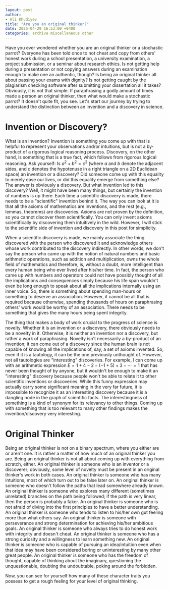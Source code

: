 ```yaml
---
layout: post
author:
- Ali Khudiyev
title: "Are you an original thinker?"
date: 2025-04-29 16:53:00 +0400
categories: archive miscellaneous other
---
```


Have you ever wondered whether you are an original thinker or a
stochastic parrot? Everyone has been told once to not cheat and copy
from others' honest work during a school presentation, a university
examination, a project submission, or a seminar about research ethics.
Is not getting help during a presentation or not copying answers during
an examination enough to make one an authentic, though? Is being an
original thinker all about passing your exams with dignity? Is not
getting caught by the plagiarism checking software after submitting your
dissertation all it takes? Obviously, it is not that simple. If
paraphrasing a godly amount of times made a person an original thinker,
then what would make a stochastic parrot? It doesn't quite fit, you see.
Let's start our journey by trying to understand the distinction between
an invention and a discovery in science.

# Invention or Discovery?

What is an invention? Invention is something you come up with that is
helpful to represent your observations and/or intuitions, but is not a
by-product of a rigorous logical reasoning process. Discovery, on the
other hand, is something that is a true fact, which follows from
rigorous logical reasoning. Ask yourself: Is $a^2 + b^2 = c^2$ (where
$a$ and $b$ denote the adjacent sides, and $c$ denotes the hypotenuse in
a right triangle on a 2D Euclidean space) an invention or a discovery?
Did someone come up with this equality to merely ease our lives, or did
this equality emerge from something else? The answer is obviously a
discovery. But what invention led to this discovery? Well, it might have
been many things, but certainly the invention of numbers is up there.
Each time a scientific discovery is made, there needs to be a
\"scientific\" invention behind it. The way you can look at it is that
all the axioms of mathematics are inventions, and the rest (e.g.,
lemmas, theorems) are discoveries. Axioms are not proven by the
definition, so you cannot discover them scientifically. You can only
invent axioms scientifically by discovering them intuitively in the
wild. However, I will stick to the scientific side of invention and
discovery in this post for simplicity.

When a scientific discovery is made, we mainly associate the thing
discovered with the person who discovered it and acknowledge others
whose work contributed to the discovery indirectly. In other words, we
don't say the person who came up with the notion of natural numbers and
basic arithmetic operations, such as addition and multiplication, owns
the whole field of mathematics and therefore, is, without a doubt, more
intelligent than every human being who ever lived after his/her time. In
fact, the person who came up with numbers and operators could not have
possibly thought of all the implications and consequences simply because
his life span wouldn't even be long enough to speak about all the
implications internally using an inner voice. So, there is something
about spending man-hours on something to deserve an association.
However, it cannot be all that is required because otherwise, spending
thousands of hours on paraphrasing others' work would be worthy of an
association. There needs to be something that gives the many hours being
spent integrity.

The thing that makes a body of work crucial to the progress of science
is novelty. Whether it is an invention or a discovery, there obviously
needs to be a novelty in it. Otherwise, it is neither an invention nor a
discovery, but rather a work of paraphrasing. Novelty isn't necessarily
a by-product of an invention; it can come out of a discovery since the
human brain is not capable of knowing all the implications of, say, a
set of axioms invented. So, even if it is a tautology, it can be the one
previously unthought of. However, not all tautologies are
\"interesting\" discoveries. For example, I can come up with an
arithmetic expression $E=1+4-2-(-1+5)+3-\cdots=1$ that has never been
thought of by anyone, but it wouldn't be enough to make it an
\"interesting\" discovery because people won't be able to relate it to
other scientific inventions or discoveries. While this funny expression
may actually carry some significant meaning in the very far future, it
is impossible to recognize it as an interesting discovery because it is
a dangling node in the graph of scientific facts. The interestingness of
something is a kind of synonym for its relevancy to other things. Coming
up with something that is too relevant to many other findings makes the
invention/discovery very interesting.

# Original Thinker

Being an original thinker is not on a binary spectrum, where you either
are or aren't one. It is rather a matter of how much of an original
thinker you are. Being an original thinker is not all about coming up
with everything from scratch, either. An original thinker is someone who
is an inventor or a discoverer; obviously, some level of novelty must be
present in an original thinker's work in both cases. An original thinker
is someone who has many intuitions, most of which turn out to be false
later on. An original thinker is someone who doesn't follow the paths
that lead somewhere already known. An original thinker is someone who
explores many different (sometimes unrelated) branches on the path being
followed; if the path is very linear, then the person is probably a
faker. An original thinker is someone who is not afraid of diving into
the first principles to have a better understanding. An original thinker
is someone who tends to listen to his/her own gut feeling more than what
others say. An original thinker is someone with perseverance and strong
determination for achieving his/her ambitious goals. An original thinker
is someone who always tries to do honest work with integrity and doesn't
cheat. An original thinker is someone who has a strong curiosity and a
willingness to learn something new. An original thinker is someone who
is capable of pursuing an idea/intuition even when that idea may have
been considered boring or uninteresting by many other great people. An
original thinker is someone who has the freedom of thought, capable of
thinking about the imaginary, questioning the unquestionable, doubting
the undoubtable, poking around the forbidden.

Now, you can see for yourself how many of these character traits you
possess to get a rough feeling for your level of original thinking.
